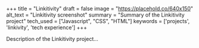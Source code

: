 +++
title = "Linkitivity"
draft = false
image = "https://placehold.co/640x150"
alt_text = "Linkitivity screenshot"
summary = "Summary of the Linkitivity project"
tech_used =  ["Javascript", "CSS", "HTML"]
keywords = ['projects', 'linkivity', 'tech experience']
+++

Description of the Linkitivity project...